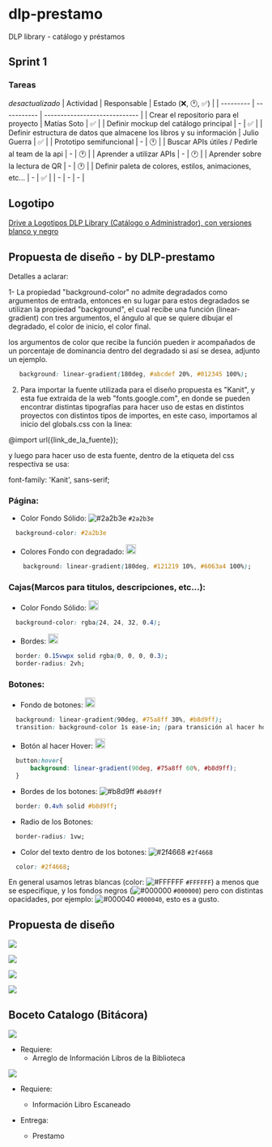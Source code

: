 # dlp-prestamo
DLP library - catálogo y préstamos

## Sprint 1
### Tareas
 *desactualizado*
| Actividad | Responsable | Estado (❌, 🕐, ✅) |
| --------- | ----------- | ----------------------------- |
| Crear el repositorio para el proyecto | Matías Soto | ✅ |
| Definir mockup del catálogo principal | - | ✅ |
| Definir estructura de datos que almacene los libros y su información | Julio Guerra | ✅ |
| Prototipo semifuncional | - | 🕐 |
| Buscar APIs útiles / Pedirle al team de la api | - | 🕐 |
| Aprender a utilizar APIs | - | 🕐 |
| Aprender sobre la lectura de QR | - | 🕐 |
| Definir paleta de colores, estilos, animaciones, etc... | - | ✅ |
| - | - | - |

## Logotipo

[Drive a Logotipos DLP Library (Catálogo o Administrador), con versiones blanco y negro](https://drive.google.com/drive/folders/1jMX7kN7D6zTGZekeNZgAgEqKPmEGnNmA?usp=sharing)

## Propuesta de diseño - by DLP-prestamo

Detalles a aclarar:

1- La propiedad "background-color" no admite degradados como argumentos de entrada, entonces en su lugar para estos degradados se utilizan la propiedad "background", el cual recibe una función (linear-gradient) con tres argumentos, el ángulo al que se quiere dibujar el degradado, el color de inicio, el color final.

los argumentos de color que recibe la función pueden ir acompañados de un porcentaje de dominancia dentro del degradado si así se desea, adjunto un ejemplo.
```css
   background: linear-gradient(180deg, #abcdef 20%, #012345 100%);
```

2. Para importar la fuente utilizada para el diseño propuesta es "Kanit", y esta fue extraida de la web "fonts.google.com", en donde se pueden encontrar distintas tipografías para hacer uso de estas en distintos proyectos con distintos tipos de importes, en este caso, importamos al inicio del globals.css con la linea:

@import url({link_de_la_fuente});

y luego para hacer uso de esta fuente, dentro de la etiqueta del css respectiva se usa:

font-family: 'Kanit', sans-serif;

### Página:

* Color Fondo Sólido: ![#2a2b3e](https://placehold.co/20x20/2a2b3e/2a2b3e.png) `#2a2b3e`

```css
  background-color: #2a2b3e
```

* Colores Fondo con degradado: <img src="https://github.com/LeaffLovesBingus/dlp-prestamo/blob/main/Graphics/color-fondo-gradiente.png" width="20">

```css
    background: linear-gradient(180deg, #121219 10%, #6063a4 100%);
```

### Cajas(Marcos para titulos, descripciones, etc...):

  * Color Fondo Sólido: <img src="https://github.com/LeaffLovesBingus/dlp-prestamo/blob/main/Graphics/color-fondo-caja.png" width="20">

  ```css
    background-color: rgba(24, 24, 32, 0.4);
  ```
    
  * Bordes: <img src="https://github.com/LeaffLovesBingus/dlp-prestamo/blob/main/Graphics/color-borde-caja.png" width="20">

  ```css
    border: 0.15vwpx solid rgba(0, 0, 0, 0.3);
    border-radius: 2vh; 
  ```

### Botones:

  * Fondo de botones: <img src="https://github.com/LeaffLovesBingus/dlp-prestamo/blob/main/Graphics/color-fondo-boton.png" width="20">

  ```css
    background: linear-gradient(90deg, #75a8ff 30%, #b8d9ff);
    transition: background-color 1s ease-in; (para transición al hacer hover)
  ```
    
  * Botón al hacer Hover: <img src="https://github.com/LeaffLovesBingus/dlp-prestamo/blob/main/Graphics/color-hover-boton.png" width="20">

  ```css
    button:hover{
        background: linear-gradient(90deg, #75a8ff 60%, #b8d9ff);
    }
  ```

  * Bordes de los botones: ![#b8d9ff](https://placehold.co/20x20/b8d9ff/b8d9ff.png) `#b8d9ff`

  ```css
    border: 0.4vh solid #b8d9ff;
  ```

  * Radio de los Botones:

  ```css
    border-radius: 1vw;
  ```

  * Color del texto dentro de los botones: ![#2f4668](https://placehold.co/20x20/2f4668/2f4668.png) `#2f4668`

  ```css
    color: #2f4668;
  ```

En general usamos letras blancas (color: ![#FFFFFF](https://placehold.co/20x20/FFFFFF/FFFFFF.png) `#FFFFFF`) a menos que se especifique, y los fondos negros (![#000000](https://placehold.co/20x20/000000/000000.png) `#000000`) pero con distintas opacidades, por ejemplo: ![#000040](https://placehold.co/20x20/000040/000040.png) `#000040`, esto es a gusto. 

## Propuesta de diseño

![](https://github.com/LeaffLovesBingus/dlp-prestamo/blob/main/Graphics/PaginaPrincipal.png)

![](https://github.com/LeaffLovesBingus/dlp-prestamo/blob/main/Graphics/Catalogo.png)

![](https://github.com/LeaffLovesBingus/dlp-prestamo/blob/main/Graphics/LandingPage.png)

![](https://github.com/LeaffLovesBingus/dlp-prestamo/blob/main/Graphics/Formulario.png)


## Boceto Catalogo (Bitácora)
![](https://github.com/LeaffLovesBingus/dlp-prestamo/blob/main/Graphics/mockup1.jpg)

- Requiere:
  - Arreglo de Información Libros de la Biblioteca
  
![](https://github.com/LeaffLovesBingus/dlp-prestamo/blob/main/Graphics/boceto-prestamo-devolucion.png)

- Requiere:
  - Información Libro Escaneado
  
- Entrega:
  - Prestamo
